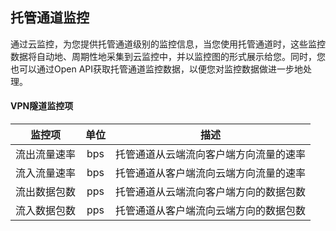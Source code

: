 ## 托管通道监控
通过云监控，为您提供托管通道级别的监控信息，当您使用托管通道时，这些监控数据将自动地、周期性地采集到云监控中，并以监控图的形式展示给您。同时，您也可以通过Open API获取托管通道监控数据，以便您对监控数据做进一步地处理。

#### VPN隧道监控项

| 监控项 | 单位 | 描述 |
|:---:|:---:|:---:|
| 流出流量速率 | bps | 托管通道从云端流向客户端方向流量的速率 |
| 流入流量速率 | bps | 托管通道从客户端流向云端方向流量的速率 |
| 流出数据包数 | pps | 托管通道从云端流向客户端方向的数据包数 |
| 流入数据包数 | pps | 托管通道从客户端流向云端方向的数据包数 |

